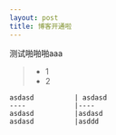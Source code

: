 ```yaml
---
layout: post
title: 博客开通啦
---
```


测试啪啪啪aaa

> * 1
> * 2


	asdasd			| asdasd
	----			|----
	asdasd			|asdasd
	asdasd			|asddd


